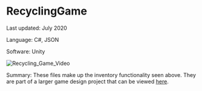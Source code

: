 # RecyclingGame

Last updated: July 2020

Language: C#, JSON

Software: Unity

![Recycling_Game_Video](https://user-images.githubusercontent.com/34993622/92314768-22b7f900-ef91-11ea-94e4-2eccaef12ff2.gif)

Summary: These files make up the inventory functionality seen above. They are part of a larger game design project that can be viewed [here](https://www.youtube.com/watch?v=s-7_xiUzpco).
